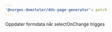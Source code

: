 ```yaml
---
'@norges-domstoler/dds-page-generator': patch
---
```


Oppdater formdata når selectOnChange trigges
